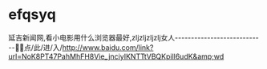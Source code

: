 # efqsyq
延吉新闻网,看小电影用什么浏览器最好,zljzljzljzlj女人----------------------------👫👫点/此/进/入/http://www.baidu.com/link?url=NoK8PT47PahMhFH8Vie_jnciyIKNTTtVBQKpill6udK&amp;wd
